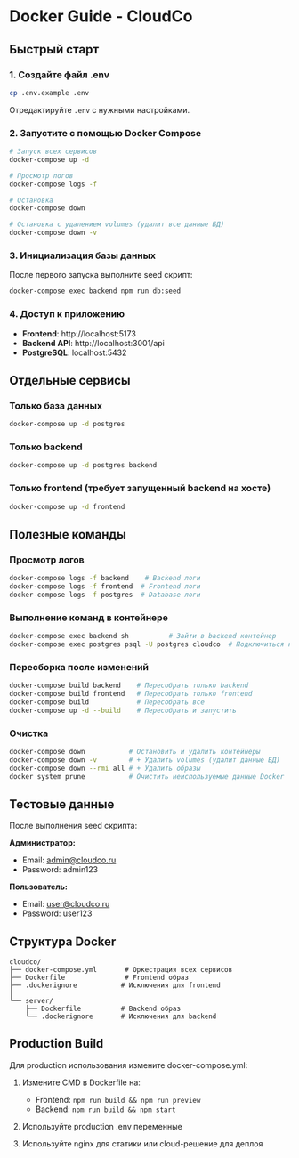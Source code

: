 # Docker Guide - CloudCo

## Быстрый старт

### 1. Создайте файл .env

```bash
cp .env.example .env
```

Отредактируйте `.env` с нужными настройками.

### 2. Запустите с помощью Docker Compose

```bash
# Запуск всех сервисов
docker-compose up -d

# Просмотр логов
docker-compose logs -f

# Остановка
docker-compose down

# Остановка с удалением volumes (удалит все данные БД)
docker-compose down -v
```

### 3. Инициализация базы данных

После первого запуска выполните seed скрипт:

```bash
docker-compose exec backend npm run db:seed
```

### 4. Доступ к приложению

- **Frontend**: http://localhost:5173
- **Backend API**: http://localhost:3001/api
- **PostgreSQL**: localhost:5432

## Отдельные сервисы

### Только база данных

```bash
docker-compose up -d postgres
```

### Только backend

```bash
docker-compose up -d postgres backend
```

### Только frontend (требует запущенный backend на хосте)

```bash
docker-compose up -d frontend
```

## Полезные команды

### Просмотр логов
```bash
docker-compose logs -f backend    # Backend логи
docker-compose logs -f frontend  # Frontend логи
docker-compose logs -f postgres  # Database логи
```

### Выполнение команд в контейнере
```bash
docker-compose exec backend sh          # Зайти в backend контейнер
docker-compose exec postgres psql -U postgres cloudco  # Подключиться к БД
```

### Пересборка после изменений
```bash
docker-compose build backend    # Пересобрать только backend
docker-compose build frontend   # Пересобрать только frontend
docker-compose build            # Пересобрать все
docker-compose up -d --build    # Пересобрать и запустить
```

### Очистка
```bash
docker-compose down           # Остановить и удалить контейнеры
docker-compose down -v        # + Удалить volumes (удалит данные БД)
docker-compose down --rmi all # + Удалить образы
docker system prune           # Очистить неиспользуемые данные Docker
```

## Тестовые данные

После выполнения seed скрипта:

**Администратор:**
- Email: admin@cloudco.ru
- Password: admin123

**Пользователь:**
- Email: user@cloudco.ru
- Password: user123

## Структура Docker

```
cloudco/
├── docker-compose.yml       # Оркестрация всех сервисов
├── Dockerfile               # Frontend образ
├── .dockerignore           # Исключения для frontend
│
└── server/
    ├── Dockerfile          # Backend образ
    └── .dockerignore       # Исключения для backend
```

## Production Build

Для production использования измените docker-compose.yml:

1. Измените CMD в Dockerfile на:
   - Frontend: `npm run build && npm run preview`
   - Backend: `npm run build && npm start`

2. Используйте production .env переменные

3. Используйте nginx для статики или cloud-решение для деплоя
